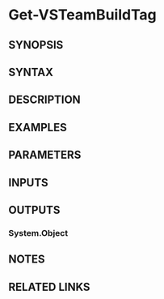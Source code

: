 <!-- #include "./common/header.md" -->

# Get-VSTeamBuildTag

## SYNOPSIS

<!-- #include "./synopsis/Get-VSTeamBuildTag.md" -->

## SYNTAX

## DESCRIPTION

<!-- #include "./synopsis/Get-VSTeamBuildTag.md" -->

## EXAMPLES

## PARAMETERS

<!-- #include "./params/buildId.md" -->

<!-- #include "./params/projectName.md" -->

## INPUTS

## OUTPUTS

### System.Object

## NOTES

<!-- #include "./common/prerequisites.md" -->

## RELATED LINKS
